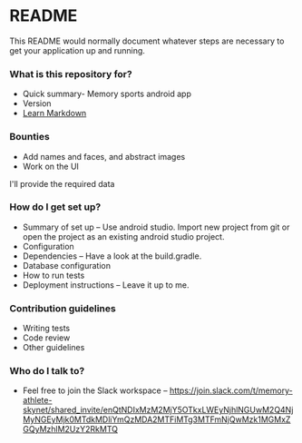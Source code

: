 # README #

This README would normally document whatever steps are necessary to get your application up and running.

### What is this repository for? ###

* Quick summary-
Memory sports android app
* Version
* [Learn Markdown](https://bitbucket.org/tutorials/markdowndemo)

### Bounties ###
* Add names and faces, and abstract images
* Work on the UI

I'll provide the required data

### How do I get set up? ###

* Summary of set up – Use android studio. Import new project from git or open the project as an existing android studio project.
* Configuration
* Dependencies – Have a look at the build.gradle.
* Database configuration
* How to run tests
* Deployment instructions – Leave it up to me.

### Contribution guidelines ###

* Writing tests
* Code review
* Other guidelines
### Who do I talk to? ###

* Feel free to join the Slack workspace – https://join.slack.com/t/memory-athlete-skynet/shared_invite/enQtNDIxMzM2MjY5OTkxLWEyNjhlNGUwM2Q4NjMyNGEyMjk0MTdkMDliYmQzMDA2MTFiMTg3MTFmNjQwMzk1MGMxZGQyMzhlM2UzY2RkMTQ
